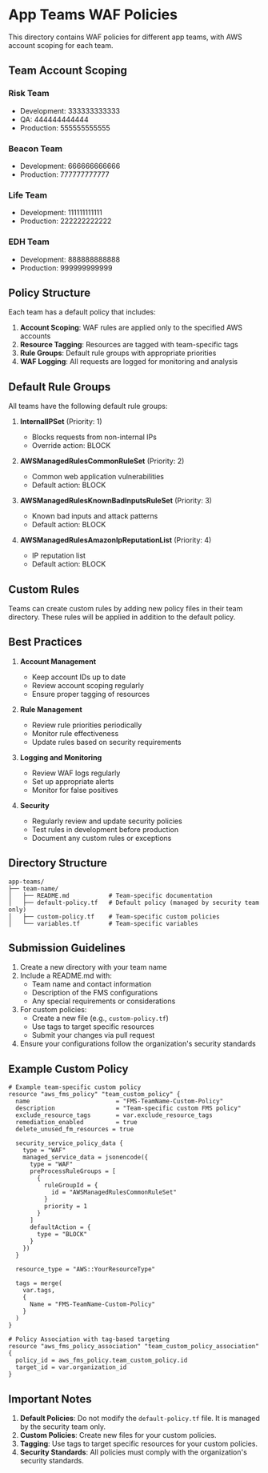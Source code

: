 # App Teams WAF Policies

This directory contains WAF policies for different app teams, with AWS account scoping for each team.

## Team Account Scoping

### Risk Team
- Development: 333333333333
- QA: 444444444444
- Production: 555555555555

### Beacon Team
- Development: 666666666666
- Production: 777777777777

### Life Team
- Development: 111111111111
- Production: 222222222222

### EDH Team
- Development: 888888888888
- Production: 999999999999

## Policy Structure

Each team has a default policy that includes:

1. **Account Scoping**: WAF rules are applied only to the specified AWS accounts
2. **Resource Tagging**: Resources are tagged with team-specific tags
3. **Rule Groups**: Default rule groups with appropriate priorities
4. **WAF Logging**: All requests are logged for monitoring and analysis

## Default Rule Groups

All teams have the following default rule groups:

1. **InternalIPSet** (Priority: 1)
   - Blocks requests from non-internal IPs
   - Override action: BLOCK

2. **AWSManagedRulesCommonRuleSet** (Priority: 2)
   - Common web application vulnerabilities
   - Default action: BLOCK

3. **AWSManagedRulesKnownBadInputsRuleSet** (Priority: 3)
   - Known bad inputs and attack patterns
   - Default action: BLOCK

4. **AWSManagedRulesAmazonIpReputationList** (Priority: 4)
   - IP reputation list
   - Default action: BLOCK

## Custom Rules

Teams can create custom rules by adding new policy files in their team directory. These rules will be applied in addition to the default policy.

## Best Practices

1. **Account Management**
   - Keep account IDs up to date
   - Review account scoping regularly
   - Ensure proper tagging of resources

2. **Rule Management**
   - Review rule priorities periodically
   - Monitor rule effectiveness
   - Update rules based on security requirements

3. **Logging and Monitoring**
   - Review WAF logs regularly
   - Set up appropriate alerts
   - Monitor for false positives

4. **Security**
   - Regularly review and update security policies
   - Test rules in development before production
   - Document any custom rules or exceptions

## Directory Structure

```
app-teams/
├── team-name/
│   ├── README.md           # Team-specific documentation
│   ├── default-policy.tf   # Default policy (managed by security team only)
│   ├── custom-policy.tf    # Team-specific custom policies
│   └── variables.tf        # Team-specific variables
```

## Submission Guidelines

1. Create a new directory with your team name
2. Include a README.md with:
   - Team name and contact information
   - Description of the FMS configurations
   - Any special requirements or considerations
3. For custom policies:
   - Create a new file (e.g., `custom-policy.tf`)
   - Use tags to target specific resources
   - Submit your changes via pull request
4. Ensure your configurations follow the organization's security standards

## Example Custom Policy

```hcl
# Example team-specific custom policy
resource "aws_fms_policy" "team_custom_policy" {
  name                        = "FMS-TeamName-Custom-Policy"
  description                 = "Team-specific custom FMS policy"
  exclude_resource_tags       = var.exclude_resource_tags
  remediation_enabled         = true
  delete_unused_fm_resources = true

  security_service_policy_data {
    type = "WAF"
    managed_service_data = jsonencode({
      type = "WAF"
      preProcessRuleGroups = [
        {
          ruleGroupId = {
            id = "AWSManagedRulesCommonRuleSet"
          }
          priority = 1
        }
      ]
      defaultAction = {
        type = "BLOCK"
      }
    })
  }

  resource_type = "AWS::YourResourceType"

  tags = merge(
    var.tags,
    {
      Name = "FMS-TeamName-Custom-Policy"
    }
  )
}

# Policy Association with tag-based targeting
resource "aws_fms_policy_association" "team_custom_policy_association" {
  policy_id = aws_fms_policy.team_custom_policy.id
  target_id = var.organization_id
}
```

## Important Notes

1. **Default Policies**: Do not modify the `default-policy.tf` file. It is managed by the security team only.
2. **Custom Policies**: Create new files for your custom policies.
3. **Tagging**: Use tags to target specific resources for your custom policies.
4. **Security Standards**: All policies must comply with the organization's security standards. 